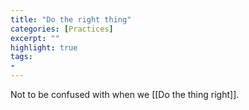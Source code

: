 ```yaml
---
title: "Do the right thing"
categories: [Practices]
excerpt: ""
highlight: true
tags:
- 
---
```

Not to be confused with when we [[Do the thing right]]. 
